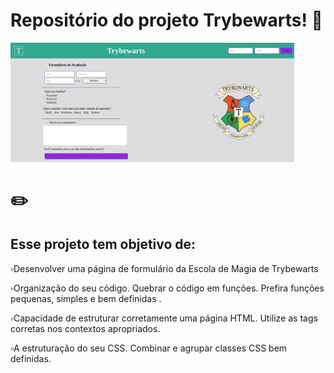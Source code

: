 # Repositório do projeto Trybewarts! 🏰️

<img src="https://github.com/WilliamNunes905/Projeto-Trybewarts/blob/main/Imagem.png" alt="imagem.png" style="max-width: 90%;">

# ✏️  <h2>Esse projeto tem objetivo de:</h2>

 ▫️Desenvolver uma página de formulário da Escola de Magia de Trybewarts <br>

▫️Organização do seu código. Quebrar o código em funções. Prefira funções pequenas, simples e bem definidas .<br>

▫️Capacidade de estruturar corretamente uma página HTML. Utilize as tags corretas nos contextos apropriados. <br>

▫️A estruturação do seu CSS. Combinar e agrupar classes CSS bem definidas.<br>


<br>

